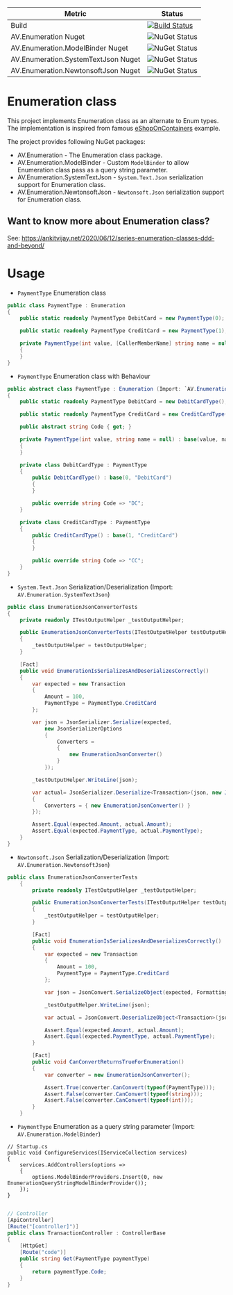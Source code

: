 
|  Metric      | Status |
| ---------    | ---------| 
| Build | [![Build Status](https://dev.azure.com/ankitvijay/Enumeration/_apis/build/status/Enumeration-CI?branchName=master)](https://dev.azure.com/ankitvijay/Enumeration/_build/latest?definitionId=1&branchName=master)|
| AV.Enumeration Nuget | ![NuGet Status](https://img.shields.io/nuget/v/AV.Enumeration.svg) |
| AV.Enumeration.ModelBinder Nuget | ![NuGet Status](https://img.shields.io/nuget/v/AV.Enumeration.ModelBinder.svg) |
| AV.Enumeration.SystemTextJson Nuget | ![NuGet Status](https://img.shields.io/nuget/v/AV.Enumeration.SystemTextJson.svg) |
| AV.Enumeration.NewtonsoftJson Nuget | ![NuGet Status](https://img.shields.io/nuget/v/AV.Enumeration.NewtonsoftJson.svg) |

# Enumeration class
This project implements Enumeration class as an alternate to Enum types. The implementation is inspired from famous [eShopOnContainers](https://github.com/dotnet-architecture/eShopOnContainers/blob/dev/src/Services/Ordering/Ordering.Domain/SeedWork/Enumeration.cs) example.

The project provides following NuGet packages:

- AV.Enumeration - The Enumeration class package.
- AV.Enumeration.ModelBinder - Custom `ModelBinder` to allow Enumeration class pass as a query string parameter.
- AV.Enumeration.SystemTextJson - `System.Text.Json` serialization support for Enumeration class.
- AV.Enumeration.NewtonsoftJson - `Newtonsoft.Json` serialization support for Enumeration class. 



## Want to know more about Enumeration class?
See: https://ankitvijay.net/2020/06/12/series-enumeration-classes-ddd-and-beyond/

# Usage

- `PaymentType` Enumeration class

```csharp
public class PaymentType : Enumeration
{
    public static readonly PaymentType DebitCard = new PaymentType(0);

    public static readonly PaymentType CreditCard = new PaymentType(1);

    private PaymentType(int value, [CallerMemberName] string name = null) : base(value, name)
    {
    }
}
````

- `PaymentType` Enumeration class with Behaviour

```csharp
public abstract class PaymentType : Enumeration (Import: `AV.Enumeration`)
{
    public static readonly PaymentType DebitCard = new DebitCardType();

    public static readonly PaymentType CreditCard = new CreditCardType();

    public abstract string Code { get; }

    private PaymentType(int value, string name = null) : base(value, name)
    {
    }

    private class DebitCardType : PaymentType
    {
        public DebitCardType() : base(0, "DebitCard")
        {
        }

        public override string Code => "DC";
    }

    private class CreditCardType : PaymentType
    {
        public CreditCardType() : base(1, "CreditCard")
        {
        }

        public override string Code => "CC";
    }
}
```


- `System.Text.Json` Serialization/Deserialization (Import: `AV.Enumeration.SystemTextJson`)

```csharp
public class EnumerationJsonConverterTests
{
    private readonly ITestOutputHelper _testOutputHelper;

    public EnumerationJsonConverterTests(ITestOutputHelper testOutputHelper)
    {
        _testOutputHelper = testOutputHelper;
    }

    [Fact]
    public void EnumerationIsSerializesAndDeserializesCorrectly()
    {
        var expected = new Transaction
        {
            Amount = 100,
            PaymentType = PaymentType.CreditCard
        };

        var json = JsonSerializer.Serialize(expected,
            new JsonSerializerOptions
            {
                Converters =
                {
                    new EnumerationJsonConverter()
                }
            });

        _testOutputHelper.WriteLine(json);

        var actual= JsonSerializer.Deserialize<Transaction>(json, new JsonSerializerOptions()
        {
            Converters = { new EnumerationJsonConverter() }
        });

        Assert.Equal(expected.Amount, actual.Amount);
        Assert.Equal(expected.PaymentType, actual.PaymentType);
    }
}
```

- `Newtonsoft.Json` Serialization/Deserialization (Import: `AV.Enumeration.NewtonsoftJson`)

```csharp
public class EnumerationJsonConverterTests
    {
        private readonly ITestOutputHelper _testOutputHelper;

        public EnumerationJsonConverterTests(ITestOutputHelper testOutputHelper)
        {
            _testOutputHelper = testOutputHelper;
        }

        [Fact]
        public void EnumerationIsSerializesAndDeserializesCorrectly()
        {
            var expected = new Transaction
            {
                Amount = 100,
                PaymentType = PaymentType.CreditCard
            };

            var json = JsonConvert.SerializeObject(expected, Formatting.Indented, new EnumerationJsonConverter());

            _testOutputHelper.WriteLine(json);

            var actual = JsonConvert.DeserializeObject<Transaction>(json, new EnumerationJsonConverter());

            Assert.Equal(expected.Amount, actual.Amount);
            Assert.Equal(expected.PaymentType, actual.PaymentType);
        }

        [Fact]
        public void CanConvertReturnsTrueForEnumeration()
        {
            var converter = new EnumerationJsonConverter();

            Assert.True(converter.CanConvert(typeof(PaymentType)));
            Assert.False(converter.CanConvert(typeof(string)));
            Assert.False(converter.CanConvert(typeof(int)));
        }
    }
```

- `PaymentType` Enumeration as a query string parameter (Import: `AV.Enumeration.ModelBinder`)

```chsarp
// Startup.cs
public void ConfigureServices(IServiceCollection services)
{
    services.AddControllers(options =>
    {
        options.ModelBinderProviders.Insert(0, new EnumerationQueryStringModelBinderProvider());
    });
}
```

```csharp

// Controller
[ApiController]
[Route("[controller]")]
public class TransactionController : ControllerBase
{
    [HttpGet]
    [Route("code")]
    public string Get(PaymentType paymentType)
    {
        return paymentType.Code;
    }
}
```

